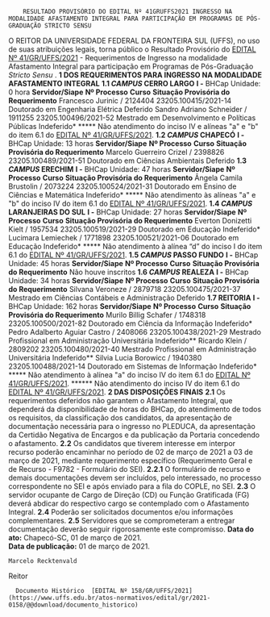         RESULTADO PROVISÓRIO DO EDITAL Nº 41GRUFFS2021 INGRESSO NA MODALIDADE AFASTAMENTO INTEGRAL PARA PARTICIPAÇÃO EM PROGRAMAS DE PÓS-GRADUAÇÃO STRICTO SENSU  

 O REITOR DA UNIVERSIDADE FEDERAL DA FRONTEIRA SUL (UFFS), no uso de suas atribuições legais, torna público o Resultado Provisório do [EDITAL Nº 41/GR/UFFS/2021](https://www.uffs.edu.br/atos-normativos/edital/gr/2021-0041) - Requerimentos de Ingresso na modalidade Afastamento Integral para participação em Programas de Pós-Graduação *Stricto Sensu* .  **1 DOS REQUERIMENTOS PARA INGRESSO NA MODALIDADE AFASTAMENTO INTEGRAL** **1.1 *CAMPUS*  CERRO LARGO** **I -**  BHCap Unidade: 0 hora     **Servidor/Siape**   **Nº Processo**   **Curso**   **Situação Provisória do Requerimento**     Francesco Jurinic / 2124404   23205.100415/2021-14   Doutorado em Engenharia Elétrica   Deferido     Sandro Adriano Schneider / 1911255   23205.100496/2021-52   Mestrado em Desenvolvimento e Políticas Públicas   Indeferido*     *****  Não atendimento do inciso IV e alíneas "a" e "b" do item 6.1 do [EDITAL Nº 41/GR/UFFS/2021](https://www.uffs.edu.br/atos-normativos/edital/gr/2021-0041). **1.2 *CAMPUS*  CHAPECÓ** **I -**  BHCap Unidade: 13 horas     **Servidor/Siape**   **Nº Processo**   **Curso**   **Situação Provisória do Requerimento**     Marcelo Guerreiro Crizel / 2398826   23205.100489/2021-51   Doutorado em Ciências Ambientais   Deferido     **1.3 *CAMPUS*  ERECHIM** **I -**  BHCap Unidade: 47 horas     **Servidor/Siape**   **Nº Processo**   **Curso**   **Situação Provisória do Requerimento**     Ângela Camila Brustolin / 2073224   23205.100524/2021-31   Doutorado em Ensino de Ciências e Matemática   Indeferido*     *****  Não atendimento às alíneas "a" e "b" do inciso IV do item 6.1 do [EDITAL Nº 41/GR/UFFS/2021](https://www.uffs.edu.br/atos-normativos/edital/gr/2021-0041). **1.4 *CAMPUS*  LARANJEIRAS DO SUL** **I -**  BHCap Unidade: 27 horas     **Servidor/Siape**   **Nº Processo**   **Curso**   **Situação Provisória do Requerimento**     Everton Donizetti Kielt / 1957534   23205.100519/2021-29   Doutorado em Educação   Indeferido*     Lucimara Lemiechek / 1771898   23205.100521/2021-06   Doutorado em Educação   Indeferido*     *****  Não atendimento à alínea “d” do inciso I do item 6.1 do [EDITAL Nº 41/GR/UFFS/2021](https://www.uffs.edu.br/atos-normativos/edital/gr/2021-0041). **1.5 *CAMPUS*  PASSO FUNDO** **I -**  BHCap Unidade: 45 horas     **Servidor/Siape**   **Nº Processo**   **Curso**   **Situação Provisória do Requerimento**     Não houve inscritos     **1.6 *CAMPUS*  REALEZA** **I -**  BHCap Unidade: 34 horas     **Servidor/Siape**   **Nº Processo**   **Curso**   **Situação Provisória do Requerimento**     Silvana Veroneze / 2879718   23205.100475/2021-37   Mestrado em Ciências Contábeis e Administração   Deferido     **1.7 REITORIA** **I -**  BHCap Unidade: 162 horas     **Servidor/Siape**   **Nº Processo**   **Curso**   **Situação Provisória do Requerimento**     Murilo Billig Schafer / 1748318   23205.100500/2021-82   Doutorado em Ciência da Informação   Indeferido*     Pedro Adalberto Aguiar Castro / 2408066   23205.100438/2021-29   Mestrado Profissional em Administração Universitária   Indeferido**     Ricardo Klein / 2809202   23205.100480/2021-40   Mestrado Profissional em Administração Universitária   Indeferido**     Silvia Lucia Borowicc / 1940380   23205.100488/2021-14   Doutorado em Sistemas de Informação   Indeferido*     *****  Não atendimento à alínea "a" do inciso IV do item 6.1 do [EDITAL Nº 41/GR/UFFS/2021](https://www.uffs.edu.br/atos-normativos/edital/gr/2021-0041). ******  Não atendimento do inciso IV do item 6.1 do [EDITAL Nº 41/GR/UFFS/2021](https://www.uffs.edu.br/atos-normativos/edital/gr/2021-0041).  **2 DAS DISPOSIÇÕES FINAIS** **2.1**  Os requerimentos deferidos não garantem o Afastamento Integral, que dependerá da disponibilidade de horas do BHCap, do atendimento de todos os requisitos, da classificação dos candidatos, da apresentação de documentação necessária para o ingresso no PLEDUCA, da apresentação da Certidão Negativa de Encargos e da publicação da Portaria concedendo o afastamento. **2.2**  Os candidatos que tiverem interesse em interpor recurso poderão encaminhar no período de 02 de março de 2021 a 03 de março de 2021, mediante requerimento específico (Requerimento Geral e de Recurso - F9782 - Formulário do SEI). **2.2.1**  O formulário de recurso e demais documentações devem ser incluídos, pelo interessado, no processo correspondente no SEI e após enviado para a fila do COPLE, no SEI. **2.3**  O servidor ocupante de Cargo de Direção (CD) ou Função Gratificada (FG) deverá abdicar do respectivo cargo se contemplado com o Afastamento Integral. **2.4**  Poderão ser solicitados documentos e/ou informações complementares. **2.5**  Servidores que se comprometeram a entregar documentação deverão seguir rigorosamente este compromisso.      **Data do ato:** Chapecó-SC, 01 de março de 2021.   
 **Data de publicação:**  01 de março de 2021. 

    Marcelo Recktenvald   
 Reitor 

      Documento Histórico  [EDITAL Nº 158/GR/UFFS/2021](https://www.uffs.edu.br/atos-normativos/edital/gr/2021-0158/@@download/documento_historico)     
      